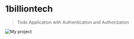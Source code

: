 # 1billiontech
> Todo Application with Authentication and Authorization


![My project](https://user-images.githubusercontent.com/86103554/154817997-4d16db4f-168e-47a1-b579-937a7e22a94e.png)
